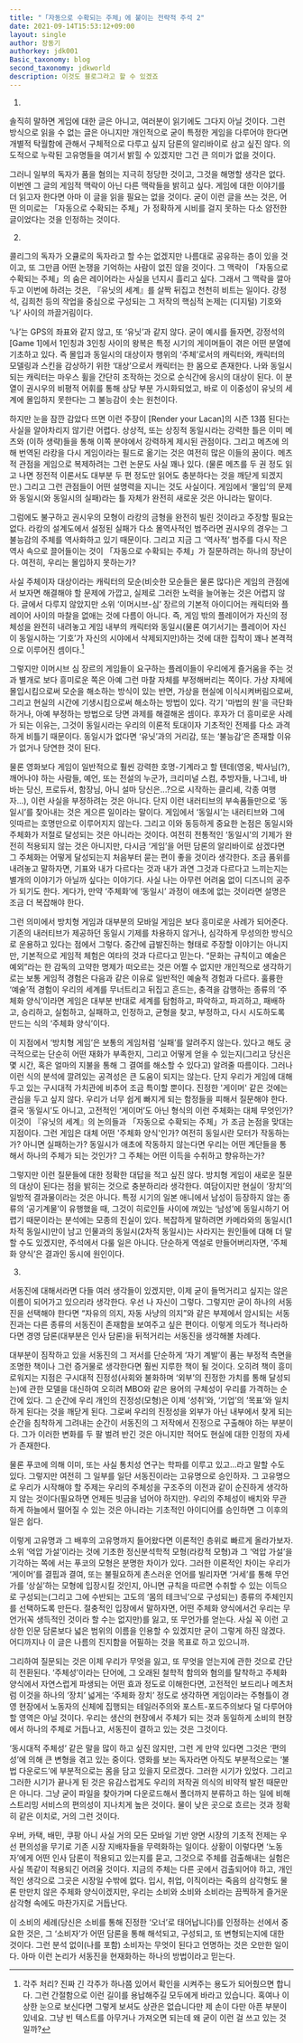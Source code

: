 ```yaml
---
title: "「자동으로 수확되는 주체」에 붙이는 전략적 주석 2"
date: 2021-09-14T15:53:12+09:00
layout: single
author: 장동기
authorkey: jdk001
Basic_taxonomy: blog
second_taxonomy: jdkworld
description: 이것도 블로그라고 할 수 있겠죠
---
```




1.

솔직히 말하면 게임에 대한 글은 아니고, 여러분이 읽기에도 그다지 아닐 것이다. 그런 방식으로 읽을 수 없는 글은 아니지만 개인적으로 굳이 특정한 게임을 다루어야 한다면 개별적 탁월함에 관해서 구체적으로 다루고 싶지 담론의 알리바이로 삼고 싶진 않다. 의도적으로 누락된 고유명들을 여기서 밝힐 수 있겠지만 그건 큰 의미가 없을 것이다.

그러니 일부의 독자가 품을 혐의는 지극히 정당한 것이고, 그것을 해명할 생각은 없다. 이번엔 그 글의 게임적 맥락이 아닌 다른 맥락들을 밝히고 싶다. 게임에 대한 이야기를 더 읽고자 한다면 아마 이 글을 읽을 필요는 없을 것이다. 굳이 이런 글을 쓰는 것은, 어떤 의미로는 「자동으로 수확되는 주체」가 정확하게 시비를 걸지 못하는 다소 얌전한 글이었다는 것을 인정하는 것이다.  


2.

콜리그의 독자가 오큘로의 독자라고 할 수는 없겠지만 나름대로 공유하는 층이 있을 것이고, 또 그만큼 어떤 논쟁을 기억하는 사람이 없진 않을 것이다. 그 맥락이 「자동으로 수확되는 주체」의 숨은 레이어라는 사실을 넌지시 흘리고 싶다. 그래서 그 맥락을 깔아두고 이번에 하려는 것은, 『유닛의 세계』를 살짝 뒤집고 천천히 비트는 일이다. 강정석, 김희천 등의 작업을 중심으로 구성되는 그 저작의 핵심적 논제는 (디지털) 기호와 ‘나’ 사이의 까끌거림이다.

‘나’는 GPS의 좌표와 같지 않고, 또 ‘유닛’과 같지 않다. 굳이 예시를 들자면, 강정석의 [Game 1]에서 1인칭과 3인칭 사이의 왕복은 특정 시기의 게이머들이 겪은 어떤 분열에 기초하고 있다. 즉 몰입과 동일시의 대상이자 행위의 ‘주체’로서의 캐릭터와, 캐릭터의 모델링과 스킨을 감상하기 위한 ‘대상’으로서 캐릭터는 한 몸으로 존재한다. 나와 동일시되는 캐릭터는 마우스 휠을 간단히 조작하는 것으로 순식간에 응시의 대상이 된다. 이 분열이 권시우의 비평적 어휘를 통해 상당 부분 가시화되었고, 바로 이 이중성이 유닛의 세계에 몰입하지 못한다는 그 불능감이 솟는 원천이다.

하지만 눈을 잠깐 감았다 뜨면 이런 주장이 [Render your Lacan]의 시즌 13쯤 된다는 사실을 알아차리지 않기란 어렵다. 상상적, 또는 상징적 동일시라는 강력한 틀은 이미 메츠와 (이하 생략)들을 통해 이쪽 분야에서 강력하게 제시된 관점이다. 그리고 메츠에 의해 번역된 라캉을 다시 게임이라는 필드로 옮기는 것은 여전히 많은 이들의 꿈이다. 메츠적 관점을 게임으로 복제하려는 그런 논문도 사실 꽤나 있다. (물론 메츠를 두 권 정도 읽고 나면 정전적 이론서도 대부분 두 편 정도만 읽어도 충분하다는 것을 깨닫게 되겠지만.) 그리고 그런 관점들이 어떤 설명력을 지니는 것도 사실이다. 게임에서 ‘몰입’의 문제와 동일시(와 동일시의 실패)라는 틀 자체가 완전히 새로운 것은 아니라는 말이다.

그럼에도 불구하고 권시우의 모형이 라캉의 금형을 완전히 빌린 것이라고 주장할 필요는 없다. 라캉의 설계도에서 설정된 실패가 다소 몰역사적인 범주라면 권시우의 경우는 그 불능감의 주체를 역사화하고 있기 때문이다. 그리고 지금 그 ‘역사적’ 범주를 다시 작은 역사 속으로 끌어들이는 것이 「자동으로 수확되는 주체」가 질문하려는 하나의 장난이다. 여전히, 우리는 몰입하지 못하는가?

사실 주체이자 대상이라는 캐릭터의 모순(비슷한 모순들은 물론 많다)은 게임의 관점에서 보자면 해결해야 할 문제에 가깝고, 실제로 그러한 노력을 늘어놓는 것은 어렵지 않다. 글에서 다루지 않았지만 소위 ‘이머시브-심’ 장르의 기본적 아이디어는 캐릭터와 플레이어 사이의 마찰을 없애는 것에 다름이 아니다. 즉, 게임 밖의 플레이어가 자신의 정체성을 완전히 내려놓고 게임 내부의 캐릭터와 동일시(물론 여기서기는 플레이어 자신이 동일시하는 ‘기호’가 자신의 시야에서 삭제되지만)하는 것에 대한 집착이 꽤나 본격적으로 이루어진 셈이다.[^1]

그렇지만 이머시브 심 장르의 게임들이 요구하는 플레이들이 우리에게 즐거움을 주는 것과 별개로 보다 흥미로운 쪽은 아예 그런 마찰 자체를 부정해버리는 쪽이다. 가상 자체에 몰입시킴으로써 모순을 해소하는 방식이 있는 반면, 가상을 현실에 이식시켜버림으로써, 그리고 현실의 시간에 기생시킴으로써 해소하는 방법이 있다. 각기 '마법의 원'을 극단화하거나, 아예 부정하는 방법으로 당면 과제를 해결해온 셈이다. 후자가 더 흥미로운 사례가 되는 이유는, 그것이 동일시라는 우리의 이론적 토대이자 기초적인 전제를 다소 과격하게 비틀기 때문이다. 동일시가 없다면 ‘유닛’과의 거리감, 또는 ‘불능감’은 존재할 이유가 없거나 당연한 것이 된다.

물론 영화보다 게임이 일반적으로 훨씬 강력한 호명-기계라고 할 텐데(영웅, 박사님(?), 깨어나야 하는 사람들, 예언, 또는 전설의 누군가, 크리미널 스컴, 추방자들, 나그네, 바바는 당신, 프로듀서, 함장님, 아니 설마 당신은...?으로 시작하는 클리셰, 각종 여행자...), 이런 사실을 부정하려는 것은 아니다. 단지 이런 내러티브의 부속품들만으로 ‘동일시’를 찾아내는 것은 게으른 일이라는 말이다. 게임에서 ‘동일시’는 내러티브와 그에 잇따르는 호명만으로 이루어지지 않는다. 그리고 이와 동등하게 중요한 논점은 동일시와 주체화가 저절로 달성되는 것은 아니라는 것이다. 여전히 전통적인 ‘동일시’의 기제가 완전히 적용되지 않는 것은 아니지만, 다시금 ‘게임’을 어떤 담론의 알리바이로 삼겠다면 그 주체화는 어떻게 달성되는지 처음부터 묻는 편이 좋을 것이라 생각한다. 조금 품위를 내려놓고 말하자면, 기표와 내가 다르다는 것과 내가 과연 그것과 다르다고 느끼는지는 별개의 이야기가 아닐까 싶다는 이야기다. 사실 나는 아무런 어려움 없이 디즈니의 공주가 되기도 한다. 게다가, 만약 ‘주체화’에 ‘동일시’ 과정이 애초에 없는 것이라면 설명은 조금 더 복잡해야 한다.

그런 의미에서 방치형 게임과 대부분의 모바일 게임은 보다 흥미로운 사례가 되어준다. 기존의 내러티브가 제공하던 동일시 기제를 차용하지 않거나, 심각하게 무성의한 방식으로 운용하고 있다는 점에서 그렇다. 중간에 급발진하는 형태로 주장할 이야기는 아니지만, 기본적으로 게임적 체험은 여타의 것과 다르다고 믿는다. “문화는 규칙이고 예술은 예외”라는 한 감독의 고약한 명제가 떠오르는 것은 어쩔 수 없지만 개인적으로 생각하기로는 보통 게임적 경험은 다음과 같은 이유로 일반적인 예술적 경험과 다르다. 훌륭한 ‘예술’적 경험이 우리의 세계를 무너트리고 뒤집고 흔드는, 충격을 감행하는 종류의 ‘주체화 양식’이라면 게임은 대부분 반대로 세계를 탐험하고, 파악하고, 파괴하고, 패배하고, 승리하고, 실험하고, 실패하고, 인정하고, 균형을 찾고, 부정하고, 다시 시도하도록 만드는 식의 ‘주체화 양식’이다.

이 지점에서 ‘방치형 게임’은 보통의 게임처럼 ‘실패’를 알려주지 않는다. 있다고 해도 궁극적으로는 단순히 어떤 재화가 부족한지, 그리고 어떻게 얻을 수 있는지(그리고 당신은 몇 시간, 혹은 얼마의 지불을 통해 그 결여를 해소할 수 있다고) 알려줄 따름이다. 그러나 이런 식의 분석에 깔려있는 공격성은 큰 도움이 되지는 않는다. 단지 우리가 게임에 대해 두고 있는 구시대적 가치관에 비추어 조금 특이할 뿐이다. 진정한 '게이머' 같은 것에는 관심을 두고 싶지 않다. 우리가 너무 쉽게 빠지게 되는 함정들을 피해서 질문해야 한다. 결국 ‘동일시’도 아니고, 고전적인 ‘게이머’도 아닌 형식의 이런 주체화는 대체 무엇인가? 이것이 『유닛의 세계』의 논의들과 「자동으로 수확되는 주체」가 조금 논점을 맞대는 지점이다. 그런 게임은 대체 어떤 '주체화 양식'인가? 여전히 동일시란 모터가 작동하는가? 아니면 실패하는가? 동일시가 애초에 작동하지 않는다면 우리는 어떤 계단들을 통해서 하나의 주체가 되는 것인가? 그 주체는 어떤 이득을 수취하고 향유하는가?

그렇지만 이런 질문들에 대한 정확한 대답을 적고 싶진 않다. 방치형 게임이 새로운 질문의 대상이 된다는 점을 밝히는 것으로 충분하리라 생각한다. 여담이지만 현실이 ‘장치’의 일방적 결과물이라는 것은 아니다. 특정 시기의 일본 애니에서 남성이 등장하지 않는 종류의 ‘공기계물’이 유행했을 때, 그것이 히로인들 사이에 껴있는 ‘남성’에 동일시하기 어렵기 때문이라는 분석에는 모종의 진실이 있다. 복잡하게 말하려면 카메라와의 동일시(1차적 동일시)만이 남고 인물과의 동일시(2차적 동일시)는 사라지는 원인들에 대해 더 말할 수도 있겠지만, 주석에서 다룰 일은 아니다. 단순하게 역설로 만들어버리자면, ‘주체화 양식’은 결과인 동시에 원인이다.  


3.

서동진에 대해서라면 다들 여러 생각들이 있겠지만, 이제 굳이 들먹거리고 싶지는 않은 이름이 되어가고 있으리라 생각한다. 우선 나 자신이 그렇다. 그렇지만 굳이 하나의 서동진을 선택해야 한다면 “자유의 의지, 자동 사냥의 의지”와 같은 부제에서 암시되는 서동진과는 다른 종류의 서동진이 존재함을 보여주고 싶은 편이다. 이렇게 의도가 적나라하다면 경영 담론(대부분은 인사 담론)을 뒤적거리는 서동진을 생각해볼 차례다.

대부분이 짐작하고 있을 서동진의 그 저서를 단순하게 ‘자기 계발’이 품는 부정적 측면을 조명한 책이나 그런 증거물로 생각한다면 훨씬 지루한 책이 될 것이다. 오히려 책이 흥미로워지는 지점은 구시대적 진정성(사회와 불화하며 ‘외부’의 진정한 가치를 통해 달성되는)에 관한 모델을 대신하여 오히려 MBO와 같은 용어의 구체성이 우리를 가격하는 순간에 있다. 그 순간에 우리 개인의 진정성(모형)은 이제 ‘성취’와, ‘기업’의 ‘목표’와 일치하게 된다는 것을 깨닫게 된다. 그로써 우리의 진정성을 외부가 아닌 내부에서 찾게 되는 순간을 침착하게 그려내는 순간이 서동진의 그 저작에서 진정으로 구출해야 하는 부분이다. 그가 이러한 변화를 두 팔 벌려 반긴 것은 아니지만 적어도 현실에 대한 인정의 자세가 존재한다.

물론 푸코에 의해 이미, 또는 사실 통치성 연구는 학파를 이루고 있고...라고 말할 수도 있다. 그렇지만 여전히 그 일부를 일단 서동진이라는 고유명으로 승인하자. 그 고유명으로 우리가 시작해야 할 주제는 우리의 주체성을 구조주의 이전과 같이 순진하게 생각하지 않는 것이다(필요하면 언제든 빗금을 넘어야 하지만). 우리의 주체성이 배치와 무관하게 하늘에서 떨어질 수 있는 것은 아니라는 기초적인 아이디어를 승인하면 그 이후의 일은 쉽다.

이렇게 고유명과 그 배후의 고유명까지 들어왔다면 이론적인 층위로 빠르게 올라가보자. 소위 ‘억압 가설’이라는 것에 기초한 정신분석학적 모형(라캉적 모형)과 그 ‘억압 가설’을 기각하는 쪽에 서는 푸코의 모형은 분명한 차이가 있다. 그러한 이론적인 차이는 우리가 ‘게이머’를 결핍과 결여, 또는 불필요하게 촌스러운 언어를 빌리자면 ‘거세’를 통해 무언가를 ‘상실’하는 모형에 입장시킬 것인지, 아니면 규칙을 따르면 수취할 수 있는 이득으로 구성되는(그리고 그에 수반되는 고도의 ‘몸의 테크닉’으로 구성되는) 종류의 주체인지를 선택하도록 만든다. 절충적인 입장에서 말하자면, 어떤 주체화 양식에서건 우리는 무언가(꼭 생득적인 것이라 할 수는 없지만)를 잃고, 또 무언가를 얻는다. 사실 꼭 이런 고상한 인문 담론보다 넓은 범위의 이름을 인용할 수 있겠지만 굳이 그렇게 하진 않겠다. 어디까지나 이 글은 나름의 진지함을 어필하는 것을 목표로 하고 있으니까.

그리하여 질문되는 것은 이제 우리가 무엇을 잃고, 또 무엇을 얻는지에 관한 것으로 간단히 전환된다. ‘주체성’이라는 단어에, 그 오래된 철학적 함의와 혐의를 탈착하고 주체화 양식에서 자연스럽게 파생되는 어떤 효과 정도로 이해한다면, 고전적인 보드리나 메츠처럼 이것을 하나의 ‘장치’ 넓게는 ‘주체화 장치’ 정도로 생각하면 게임이라는 주형틀이 경영 현장에서 노동자의 신체에 집행되는 테일러주의와 포스트-포드주의보다 덜 다루어야 할 영역은 아닐 것이다. 우리는 생산의 현장에서 주체가 되는 것과 동일하게 소비의 현장에서 하나의 주체로 거듭나고, 서동진이 결하고 있는 것은 그것이다.

‘동시대적 주체성’ 같은 말을 많이 하고 싶진 않지만, 그런 게 만약 있다면 그것은 ‘편의성’에 의해 큰 변형을 겪고 있는 중이다. 영화를 보는 독자라면 아직도 부분적으로는 ‘불법 다운로드’에 부분적으로는 몸을 담고 있을지 모르겠다. 그러한 시기가 있었다. 그리고 그러한 시기가 끝나게 된 것은 유감스럽게도 우리의 저작권 의식의 비약적 발전 때문만은 아니다. 그냥 굳이 파일을 찾아가며 다운로드해서 폴더까지 분류하고 하는 일에 비해 스트리밍 서비스의 편의성이 지나치게 높은 것이다. 물이 낮은 곳으로 흐르는 것과 정확히 같은 이치로, 거의 그런 것이다.

우버, 카택, 배민, 쿠팡 아니 사실 거의 모든 모바일 기반 양면 시장의 기초적 전제는 우선 편의성을 무기로 기존 시장 지배자들을 무력화하는 일이다. 상황이 이렇다면 ‘노동자’에게 어떤 인사 담론이 적용되고 있는지를 묻고, 그것으로 주체를 검출해내는 실험은 사실 똑같이 적용되긴 어려울 것이다. 지금의 주체는 다른 곳에서 검출되어야 하고, 개인적인 생각으로 그곳은 시장일 수밖에 없다. 입시, 취업, 이직이라는 죽음의 삼각형도 물론 만만치 않은 주체화 양식이겠지만, 우리는 소비와 소비와 소비라는 끔찍하게 즐거운 삼각형 속에도 마찬가지로 거듭난다.

이 소비의 세례(당신은 소비를 통해 진정한 ‘오너’로 태어납니다)를 인정하는 선에서 중요한 것은, 그 ‘소비자’가 어떤 담론을 통해 해석되고, 구성되고, 또 변형되는지에 대한 것이다. 그런 분석 없이(나를 포함) 소비자는 무엇이 된다고 언명하는 것은 오만한 일이다. 아마 이런 논리가 서동진을 현재화하는 하나의 방법이라고 믿는다.

[^1]: 각주 처리? 진짜 긴 각주가 하나쯤 있어서 확인을 시켜주는 용도가 되어줬으면 합니다. 그런 간절함으로 이런 길이를 용납해주길 모두에게 바라고 있습니다. 혹여나 이상한 눈으로 보신다면 그렇게 보셔도 상관은 없습니다만 제 손이 다만 아픈 부분이 있네요. 그냥 빈 텍스트를 아무거나 가져오면 되는데 왜 굳이 이런 걸 쓰고 있는 것일까?

